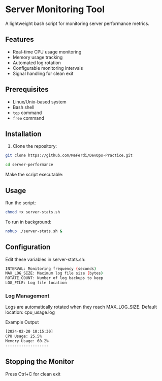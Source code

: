 # Server Monitoring Tool

A lightweight bash script for monitoring server performance metrics.

## Features
- Real-time CPU usage monitoring
- Memory usage tracking
- Automated log rotation
- Configurable monitoring intervals
- Signal handling for clean exit

## Prerequisites
- Linux/Unix-based system
- Bash shell
- `top` command
- `free` command

## Installation
1. Clone the repository:
```bash
git clone https://github.com/MeFerdi/DevOps-Practice.git

cd server-performance
```
Make the script executable:
## Usage
Run the script:
```bash
chmod +x server-stats.sh
```
To run in background:
```bash
nohup ./server-stats.sh &
```
## Configuration
Edit these variables in server-stats.sh:
```sh
INTERVAL: Monitoring frequency (seconds)
MAX_LOG_SIZE: Maximum log file size (bytes)
ROTATE_COUNT: Number of log backups to keep
LOG_FILE: Log file location
```

### Log Management
Logs are automatically rotated when they reach MAX_LOG_SIZE. Default location: cpu_usage.log

Example Output
```sh
[2024-02-20 10:15:30]
CPU Usage: 25.5%
Memory Usage: 60.2%
-------------------
```
## Stopping the Monitor
Press Ctrl+C for clean exit

